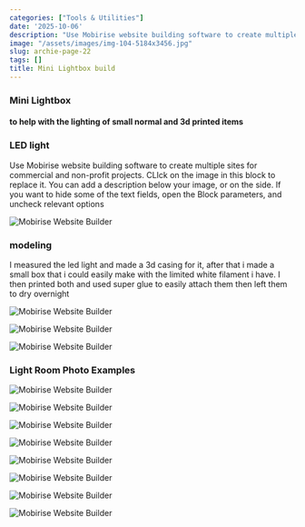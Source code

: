 ```yaml
---
categories: ["Tools & Utilities"]
date: '2025-10-06'
description: "Use Mobirise website building software to create multiple sites for commercial"
image: "/assets/images/img-104-5184x3456.jpg"
slug: archie-page-22
tags: []
title: Mini Lightbox build
---
```



### Mini Lightbox


#### to help with the lighting of small normal and 3d printed items




### LED light


Use Mobirise website building software to create multiple sites for commercial and non-profit projects. CLIck on the image in this block to replace it. You can add a description below your image, or on the side. If you want to hide some of the text fields, open the Block parameters, and uncheck relevant options


![Mobirise Website Builder](/assets/images/img-9972-1076x717.jpg)




### modeling


I measured the led light and made a 3d casing for it, after that i made a small box that i could easily make with the limited white filament i have. I then printed both and used super glue to easily attach them then left them to dry overnight


![Mobirise Website Builder](/assets/images/t725-725x453.png)




![Mobirise Website Builder](/assets/images/img-104-1076x717.jpg)


![Mobirise Website Builder](/assets/images/img-105-1076x717.jpg)




### Light Room Photo Examples




![Mobirise Website Builder](/assets/images/img-25-1900x1267.jpg)


![Mobirise Website Builder](/assets/images/img-27-1900x1267.jpg)


![Mobirise Website Builder](/assets/images/img-34-1900x2850.jpg)


![Mobirise Website Builder](/assets/images/img-40-1900x1267.jpg)


![Mobirise Website Builder](/assets/images/img-42-1900x1267.jpg)


![Mobirise Website Builder](/assets/images/img-44-1900x1267.jpg)


![Mobirise Website Builder](/assets/images/img-100-1900x1267.jpg)


![Mobirise Website Builder](/assets/images/img-101-1900x1267.jpg)


